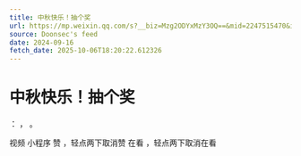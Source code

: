 ```yaml
---
title: 中秋快乐！抽个奖
url: https://mp.weixin.qq.com/s?__biz=Mzg2ODYxMzY3OQ==&mid=2247515470&idx=1&sn=f23d8a8e8e47673f803cc481aa7185a5
source: Doonsec's feed
date: 2024-09-16
fetch_date: 2025-10-06T18:20:22.612326
---
```


# 中秋快乐！抽个奖

：
，
。

视频
小程序
赞
，轻点两下取消赞
在看
，轻点两下取消在看